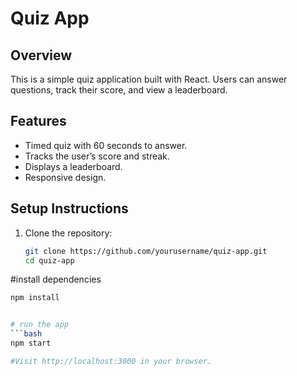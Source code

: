 # Quiz App

## Overview
This is a simple quiz application built with React. Users can answer questions, track their score, and view a leaderboard.

## Features
- Timed quiz with 60 seconds to answer.
- Tracks the user’s score and streak.
- Displays a leaderboard.
- Responsive design.

## Setup Instructions
1. Clone the repository:
   ```bash
   git clone https://github.com/yourusername/quiz-app.git
   cd quiz-app
#install dependencies 
 ```bash
npm install 


# run the app
 ```bash
npm start 

#Visit http://localhost:3000 in your browser.
